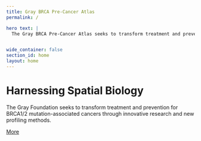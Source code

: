 ```yaml
---
title: Gray BRCA Pre-Cancer Atlas
permalink: /

hero text: |
  The Gray BRCA Pre-Cancer Atlas seeks to transform treatment and prevention for BRCA1/2 mutation-associated cancers through innovative research and new profiling methods.


wide_container: false
section_id: home
layout: home
---
```


# Harnessing Spatial Biology

The Gray Foundation seeks to transform treatment and prevention for BRCA1/2 mutation-associated cancers through innovative research and new profiling methods.

<a href="{{ 'about' | relative_url }}" class="arrow-button">More</a>
